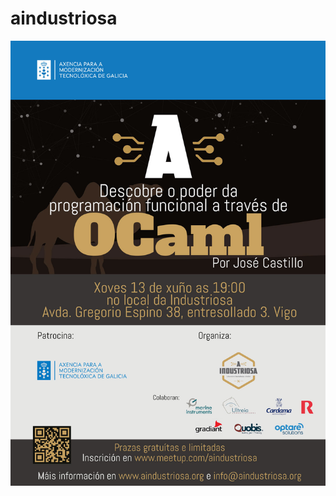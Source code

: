# aindustriosa

[![](https://raw.githubusercontent.com/josecastillolema/josecastillolema.github.io/master/assets/images/posts/2024-03-30-industriosa-ocaml/2.jpg)](https://josecastillolema.github.io/industriosa-ocaml/)
